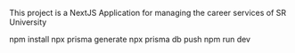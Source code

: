 This project is a NextJS Application for managing the career services of SR University


npm install
npx prisma generate
npx prisma db push
npm run dev
